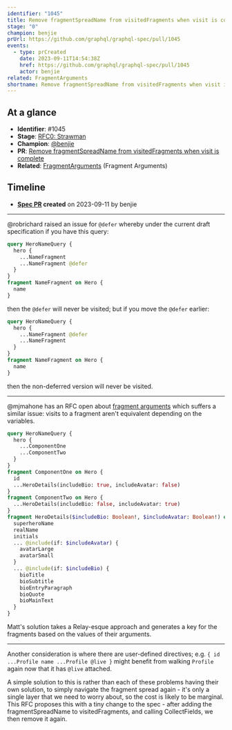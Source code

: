 ```yaml
---
identifier: "1045"
title: Remove fragmentSpreadName from visitedFragments when visit is complete
stage: "0"
champion: benjie
prUrl: https://github.com/graphql/graphql-spec/pull/1045
events:
  - type: prCreated
    date: 2023-09-11T14:54:38Z
    href: https://github.com/graphql/graphql-spec/pull/1045
    actor: benjie
related: FragmentArguments
shortname: Remove fragmentSpreadName from visitedFragments when visit is complete
---
```


## At a glance

- **Identifier**: #1045
- **Stage**: [RFC0: Strawman](https://github.com/graphql/graphql-spec/blob/main/CONTRIBUTING.md#stage-0-strawman)
- **Champion**: [@benjie](https://github.com/benjie)
- **PR**: [Remove fragmentSpreadName from visitedFragments when visit is complete](https://github.com/graphql/graphql-spec/pull/1045)
- **Related**: [FragmentArguments](/rfcs/FragmentArguments) (Fragment Arguments)

<!-- BEGIN_CUSTOM_TEXT -->



<!-- END_CUSTOM_TEXT -->

## Timeline

- **[Spec PR](https://github.com/graphql/graphql-spec/pull/1045) created** on 2023-09-11 by benjie

<!-- VERBATIM -->

---

@robrichard raised an issue for `@defer` whereby under the current draft specification if you have this query:

```graphql
query HeroNameQuery {
  hero {
    ...NameFragment
    ...NameFragment @defer
  }
}
fragment NameFragment on Hero {
  name
}
```

then the `@defer` will never be visited; but if you move the `@defer` earlier:

```graphql
query HeroNameQuery {
  hero {
    ...NameFragment @defer
    ...NameFragment
  }
}
fragment NameFragment on Hero {
  name
}
```

then the non-deferred version will never be visited.

---

@mjmahone has an RFC open about [fragment arguments](https://github.com/graphql/graphql-wg/blob/main/rfcs/FragmentArguments.md) which suffers a similar issue: visits to a fragment aren't equivalent depending on the variables.

```graphql
query HeroNameQuery {
  hero {
    ...ComponentOne
    ...ComponentTwo
  }
}
fragment ComponentOne on Hero {
  id
  ...HeroDetails(includeBio: true, includeAvatar: false)
}
fragment ComponentTwo on Hero {
  ...HeroDetails(includeBio: false, includeAvatar: true)
}
fragment HeroDetails($includeBio: Boolean!, $includeAvatar: Boolean!) on Hero {
  superheroName
  realName
  initials
  ... @include(if: $includeAvatar) {
    avatarLarge 
    avatarSmall
  }
  ... @include(if: $includeBio) {
    bioTitle
    bioSubtitle
    bioEntryParagraph
    bioQuote
    bioMainText
  }
}
```

Matt's solution takes a Relay-esque approach and generates a key for the fragments based on the values of their arguments.

---

Another consideration is where there are user-defined directives; e.g. `{ id ...Profile name ...Profile @live }` might benefit from walking `Profile` again now that it has `@live` attached.

A simple solution to this is rather than each of these problems having their own solution, to simply navigate the fragment spread again - it's only a single layer that we need to worry about, so the cost is likely to be marginal. This RFC proposes this with a tiny change to the spec - after adding the fragmentSpreadName to visitedFragments, and calling CollectFields, we then remove it again.
